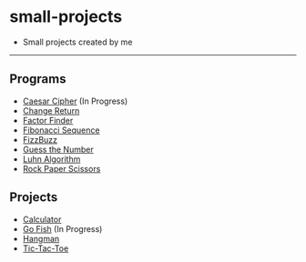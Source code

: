 # small-projects
- Small projects created by me
---
## Programs
- [Caesar Cipher](./programs/CaesarCipher.cpp) (In Progress)
- [Change Return](./programs/ChangeReturn.cpp)
- [Factor Finder](./programs/FactorFinder.cpp)
- [Fibonacci Sequence](./programs/FibonacciSequence.cpp)
- [FizzBuzz](./programs/FizzBuzz.cpp)
- [Guess the Number](./programs/GuessTheNumber.cpp)
- [Luhn Algorithm](./programs/LuhnAlgorithm.cpp)
- [Rock Paper Scissors](./programs/RockPaperScissors.cpp)

## Projects
- [Calculator](./projects/Calculator)
- [Go Fish](./projects/Go%20Fish) (In Progress)
- [Hangman](./projects/Hangman)
- [Tic-Tac-Toe](./projects/Tic-Tac-Toe)
